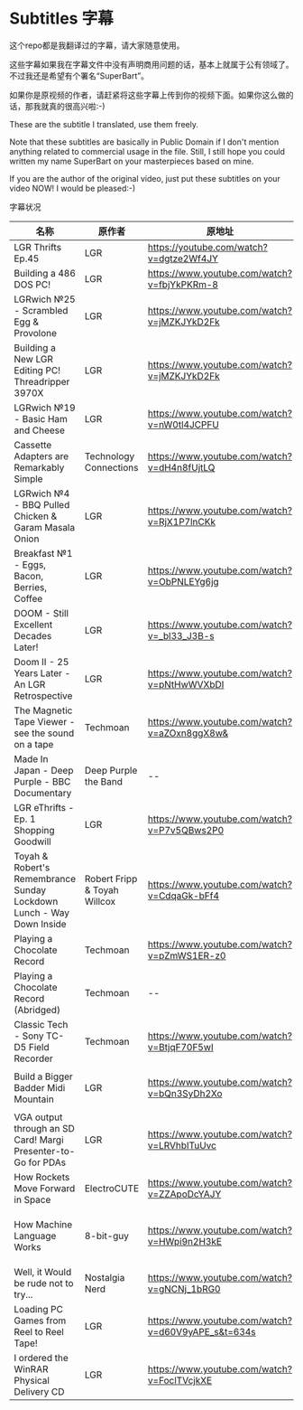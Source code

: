 # Subtitles 字幕
这个repo都是我翻译过的字幕，请大家随意使用。

这些字幕如果我在字幕文件中没有声明商用问题的话，基本上就属于公有领域了。不过我还是希望有个署名“SuperBart”。

如果你是原视频的作者，请赶紧将这些字幕上传到你的视频下面。如果你这么做的话，那我就真的很高兴啦:-)

These are the subtitle I translated, use them freely.

Note that these subtitles are basically in Public Domain if I don't mention anything related to commercial usage in the file. 
Still, I still hope you could written my name SuperBart on your masterpieces based on mine.

If you are the author of the original video, just put these subtitles on your video NOW! I would be pleased:-)

字幕状况

|名称|原作者|原地址|注|
|---|---|---|---|
|LGR Thrifts Ep.45|LGR| https://youtube.com/watch?v=dgtze2Wf4JY ||
|Building a 486 DOS PC!|LGR| https://www.youtube.com/watch?v=fbjYkPKRm-8 ||
|LGRwich №25 - Scrambled Egg & Provolone|LGR| https://www.youtube.com/watch?v=jMZKJYkD2Fk ||
|Building a New LGR Editing PC! Threadripper 3970X|LGR| https://www.youtube.com/watch?v=jMZKJYkD2Fk ||
|LGRwich №19 - Basic Ham and Cheese|LGR| https://www.youtube.com/watch?v=nW0tl4JCPFU ||
|Cassette Adapters are Remarkably Simple|Technology Connections| https://www.youtube.com/watch?v=dH4n8fUjtLQ ||
|LGRwich №4 - BBQ Pulled Chicken & Garam Masala Onion|LGR| https://www.youtube.com/watch?v=RjX1P7lnCKk ||
|Breakfast №1 - Eggs, Bacon, Berries, Coffee|LGR| https://www.youtube.com/watch?v=ObPNLEYg6jg ||
|DOOM - Still Excellent Decades Later!|LGR| https://www.youtube.com/watch?v=_bl33_J3B-s ||
|Doom II - 25 Years Later - An LGR Retrospective|LGR| https://www.youtube.com/watch?v=pNtHwWVXbDI ||
|The Magnetic Tape Viewer - see the sound on a tape|Techmoan| https://www.youtube.com/watch?v=aZOxn8ggX8w& ||
|Made In Japan - Deep Purple - BBC Documentary|Deep Purple the Band| -- |本视频不是BBC的版权！|
|LGR eThrifts - Ep. 1 Shopping Goodwill|LGR| https://www.youtube.com/watch?v=P7v5QBws2P0 |本视频后半部分为机翻修改| 
|Toyah & Robert's Remembrance Sunday Lockdown Lunch - Way Down Inside|Robert Fripp & Toyah Willcox| https://www.youtube.com/watch?v=CdqaGk-bFf4 ||
|Playing a Chocolate Record|Techmoan| https://www.youtube.com/watch?v=pZmWS1ER-z0 ||
|Playing a Chocolate Record (Abridged)|Techmoan| -- |原链接我忘了|
|Classic Tech - Sony TC-D5 Field Recorder|Techmoan| https://www.youtube.com/watch?v=BtjqF70F5wI ||
|Build a Bigger Badder Midi Mountain|LGR| https://www.youtube.com/watch?v=bQn3SyDh2Xo |字幕文件丢失，仅上传视频|
|VGA output through an SD Card! Margi Presenter-to-Go for PDAs|LGR| https://www.youtube.com/watch?v=LRVhbITuUvc ||
|How Rockets Move Forward in Space|ElectroCUTE| https://www.youtube.com/watch?v=ZZApoDcYAJY ||
|How Machine Language Works|8-bit-guy| https://www.youtube.com/watch?v=HWpi9n2H3kE |bilibili有授权翻译，故本字幕禁止商用|
|Well, it Would be rude not to try... |Nostalgia Nerd| https://www.youtube.com/watch?v=gNCNj_1bRG0 ||
|Loading PC Games from Reel to Reel Tape!|LGR| https://www.youtube.com/watch?v=d60V9yAPE_s&t=634s | 校对：Citrusnyade |
|I ordered the WinRAR Physical Delivery CD|LGR| https://www.youtube.com/watch?v=FoclTVcjkXE | |
